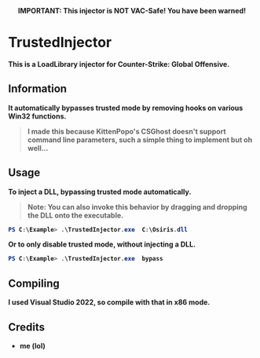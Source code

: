 <div align="center">
  <strong>IMPORTANT: This injector is NOT VAC-Safe! You have been warned!<strong>
</div>
   
# TrustedInjector
This is a LoadLibrary injector for Counter-Strike: Global Offensive.

## Information
It automatically bypasses trusted mode by removing hooks on various Win32 functions. 

> I made this because KittenPopo's CSGhost doesn't support command line parameters, such a simple thing to implement but oh well...

## Usage
To inject a DLL, bypassing trusted mode automatically.
>Note: You can also invoke this behavior by dragging and dropping the DLL onto the executable.
```powershell
PS C:\Example> .\TrustedInjector.exe  C:\Osiris.dll
```
Or to only disable trusted mode, without injecting a DLL.
```powershell
PS C:\Example> .\TrustedInjector.exe  bypass
```
## Compiling
I used Visual Studio 2022, so compile with that in x86 mode.

## Credits
 - me (lol)
